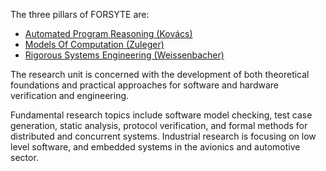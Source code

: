 ---
---
<p>The three pillars of FORSYTE are:
<ul>
<li><a href="/groups/apre/">Automated Program Reasoning (Kovács)</a></li>
<li><a href="/groups/moc/">Models Of Computation (Zuleger)</a></li>
<li><a href="/groups/rse/">Rigorous Systems Engineering (Weissenbacher)</a></li>
</ul>
</p> 

<p>The research unit is concerned with the development of both theoretical foundations and practical approaches for software and hardware verification and engineering.</p>

<p>Fundamental research topics include software model checking, test case generation, static analysis, protocol verification, and formal methods for distributed and concurrent systems. Industrial research is focusing on low level software, and embedded systems in the avionics and automotive sector.</p>
